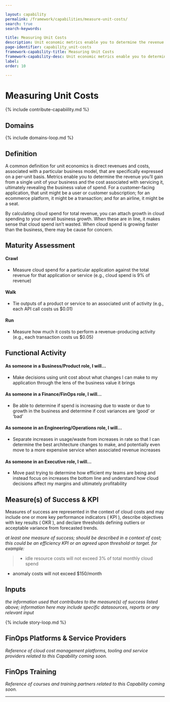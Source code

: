 ```yaml
---

layout: capability
permalink: /framework/capabilities/measure-unit-costs/
search: true
search-keywords:

title: Measuring Unit Costs
description: Unit economic metrics enable you to determine the revenue you’ll gain from a single unit of your business and the cost associated with servicing it, ultimately revealing the business value of your cloud spend.
page-identifier: capability_unit-costs
framework-capability-title: Measuring Unit Costs
framework-capability-desc: Unit economic metrics enable you to determine the revenue you’ll gain from a single unit of your business and the cost associated with servicing it, ultimately revealing the business value of your cloud spend.
label:
order: 10

---
```


# Measuring Unit Costs

{% include contribute-capabiility.md %}

## Domains
<!-- _x-ref to the FinOps Domain(s) to which this Capability corresponds_ -->
{% include domains-loop.md %}


## Definition
A common definition for unit economics is direct revenues and costs, associated with a particular business model, that are specifically expressed on a per-unit basis. Metrics enable you to determine the revenue you’ll gain from a single unit of your business and the cost associated with servicing it, ultimately revealing the business value of spend. For a customer-facing application, that unit might be a user or customer subscription; for an ecommerce platform, it might be a transaction; and for an airline, it might be a seat.

By calculating cloud spend for total revenue, you can attach growth in cloud spending to your overall business growth. When these are in line, it makes sense that cloud spend isn’t wasted. When cloud spend is growing faster than the business, there may be cause for concern.



## Maturity Assessment
#### Crawl
- Measure cloud spend for a particular application against the total revenue for that application or service (e.g., cloud spend is 9% of revenue)

#### Walk
- Tie outputs of a product or service to an associated unit of activity (e.g., each API call costs us $0.01)

#### Run
- Measure how much it costs to perform a revenue-producing activity (e.g., each transaction costs us $0.05)




## Functional Activity
#### As someone in a Business/Product role, I will…
- Make decisions using unit cost about what changes I can make to my application through the lens of the business value it brings

#### As someone in a Finance/FinOps role, I will…
- Be able to determine if spend is increasing due to waste or due to growth in the business and determine if cost variances are ‘good’ or ‘bad’

#### As someone in an Engineering/Operations role, I will...
- Separate increases in usage/waste from increases in rate so that I can determine the best architecture changes to make, and potentially even move to a more expensive service when associated revenue increases

#### As someone in an Executive role, I will…
- Move past trying to determine how efficient my teams are being and instead focus on increases the bottom line and understand how cloud decisions affect my margins and ultimately profitability




## Measure(s) of Success & KPI
Measures of success are represented in the context of cloud costs and may include one or more key performance indicators ( KPI ), describe objectives with key results ( OKR ), and declare thresholds defining outliers or acceptable variance from forecasted trends.

_at least one measure of success; should be described in a context of cost; this could be an efficiency KPI or an agreed upon threshold or target._
_for example:_
>* idle resource costs will not exceed 3% of total monthly cloud spend
* anomaly costs will not exceed $150/month



## Inputs
_the information used that contributes to the measure(s) of success listed above; information here may include specific datasources, reports or any relevant input_


<!-- ####### Real World Resources ####### -->

{% include story-loop.md %}


## FinOps Platforms & Service Providers
_Reference of cloud cost management platforms, tooling and service providers related to this Capability coming soon._


## FinOps Training
_Reference of courses and training partners related to this Capability coming soon._


---
